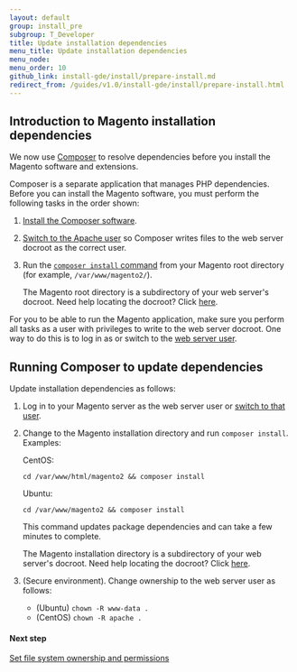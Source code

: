 ```yaml
---
layout: default
group: install_pre
subgroup: T_Developer
title: Update installation dependencies
menu_title: Update installation dependencies 
menu_node:
menu_order: 10
github_link: install-gde/install/prepare-install.md
redirect_from: /guides/v1.0/install-gde/install/prepare-install.html
---
```


<!-- This topic is referred to from Magento 2 code! Don't change the URL without informing engineering! -->
<!-- Referring file: README.md owned by core -->

  
<h2 id="install-update-depend">Introduction to Magento installation dependencies</h2>
We now use <a href="http://getcomposer.org">Composer</a> to resolve dependencies before you install the Magento software and extensions.

Composer is a separate application that manages PHP dependencies. Before you can install the Magento software, you must perform the following tasks in the order shown:

1.	<a href="{{ site.gdeurl }}install-gde/install/composer-clone.html">Install the Composer software</a>.
2.	<a href="{{ site.gdeurl }}install-gde/prereq/apache-user.html">Switch to the Apache user</a> so Composer writes files to the web server docroot as the correct user.
2.	Run the <a href="#install-composer-install">`composer install` command</a> from your Magento root directory (for example, `/var/www/magento2/`).

	The Magento root directory is a subdirectory of your web server's docroot. Need help locating the docroot? Click <a href="{{ site.gdeurl }}install-gde/basics/basics_docroot.html">here</a>.

For you to be able to run the Magento application, make sure you perform all tasks as a user with privileges to write to the web server docroot. One way to do this is to log in as or switch to the <a href="{{ site.gdeurl }}install-gde/prereq/apache-user.html">web server user</a>.

<h2 id="install-composer-install">Running Composer to update dependencies</h2>
Update installation dependencies as follows:

1.	Log in to your Magento server as the web server user or <a href="{{ site.gdeurl }}install-gde/prereq/apache-user.html">switch to that user</a>.
2.	Change to the Magento installation directory and run `composer install`. Examples:

	CentOS:

		cd /var/www/html/magento2 && composer install

	Ubuntu:

		cd /var/www/magento2 && composer install

	This command updates package dependencies and can take a few minutes to complete.

	<div class="bs-callout bs-callout-info" id="info">
		<span class="glyphicon-class">
  		<p>The Magento installation directory is a subdirectory of your web server's docroot. Need help locating the docroot? Click <a href="{{ site.gdeurl }}install-gde/basics/basics_docroot.html">here</a>.</p></span>
	</div>


3.	(Secure environment). Change ownership to the web server user as follows:

	*	(Ubuntu) `chown -R www-data .`
	*	(CentOS) `chown -R apache .`

#### Next step
<a href="{{ site.gdeurl }}install-gde/install/file-system-perms.html">Set file system ownership and permissions</a>
